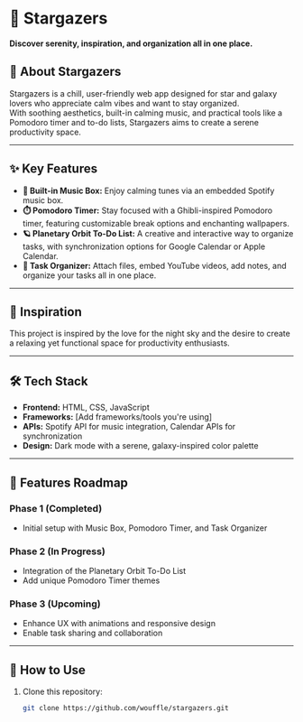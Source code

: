 # 🌌 Stargazers  
**Discover serenity, inspiration, and organization all in one place.**  

## 🌠 About Stargazers  
Stargazers is a chill, user-friendly web app designed for star and galaxy lovers who appreciate calm vibes and want to stay organized.  
With soothing aesthetics, built-in calming music, and practical tools like a Pomodoro timer and to-do lists, Stargazers aims to create a serene productivity space.  

---

## ✨ Key Features  
- **🎵 Built-in Music Box:** Enjoy calming tunes via an embedded Spotify music box.  
- **⏱️ Pomodoro Timer:** Stay focused with a Ghibli-inspired Pomodoro timer, featuring customizable break options and enchanting wallpapers.  
- **🪐 Planetary Orbit To-Do List:** A creative and interactive way to organize tasks, with synchronization options for Google Calendar or Apple Calendar.  
- **📂 Task Organizer:** Attach files, embed YouTube videos, add notes, and organize your tasks all in one place.  

---

## 🌌 Inspiration  
This project is inspired by the love for the night sky and the desire to create a relaxing yet functional space for productivity enthusiasts.  

---

## 🛠️ Tech Stack  
- **Frontend:** HTML, CSS, JavaScript  
- **Frameworks:** [Add frameworks/tools you're using]  
- **APIs:** Spotify API for music integration, Calendar APIs for synchronization  
- **Design:** Dark mode with a serene, galaxy-inspired color palette  

---

## 🚀 Features Roadmap  
### Phase 1 (Completed)  
- Initial setup with Music Box, Pomodoro Timer, and Task Organizer  
### Phase 2 (In Progress)  
- Integration of the Planetary Orbit To-Do List  
- Add unique Pomodoro Timer themes  
### Phase 3 (Upcoming)  
- Enhance UX with animations and responsive design  
- Enable task sharing and collaboration  

---

## 🌌 How to Use  
1. Clone this repository:  
   ```bash  
   git clone https://github.com/wouffle/stargazers.git  
